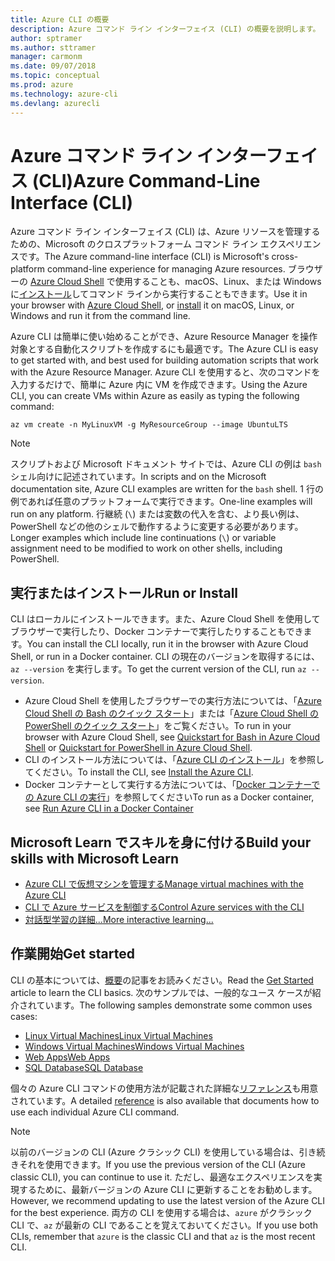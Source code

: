 ```yaml
---
title: Azure CLI の概要
description: Azure コマンド ライン インターフェイス (CLI) の概要を説明します。
author: sptramer
ms.author: sttramer
manager: carmonm
ms.date: 09/07/2018
ms.topic: conceptual
ms.prod: azure
ms.technology: azure-cli
ms.devlang: azurecli
---
```


# <a name="azure-command-line-interface-cli"></a><span data-ttu-id="1cec5-103">Azure コマンド ライン インターフェイス (CLI)</span><span class="sxs-lookup"><span data-stu-id="1cec5-103">Azure Command-Line Interface (CLI)</span></span>

<span data-ttu-id="1cec5-104">Azure コマンド ライン インターフェイス (CLI) は、Azure リソースを管理するための、Microsoft のクロスプラットフォーム コマンド ライン エクスペリエンスです。</span><span class="sxs-lookup"><span data-stu-id="1cec5-104">The Azure command-line interface (CLI) is Microsoft's cross-platform command-line experience for managing Azure resources.</span></span>
<span data-ttu-id="1cec5-105">ブラウザーの [Azure Cloud Shell](/azure/cloud-shell/overview) で使用することも、macOS、Linux、または Windows に[インストール](install-azure-cli.md)してコマンド ラインから実行することもできます。</span><span class="sxs-lookup"><span data-stu-id="1cec5-105">Use it in your browser with [Azure Cloud Shell](/azure/cloud-shell/overview), or [install](install-azure-cli.md) it on macOS, Linux, or Windows and run it from the command line.</span></span>

<span data-ttu-id="1cec5-106">Azure CLI は簡単に使い始めることができ、Azure Resource Manager を操作対象とする自動化スクリプトを作成するにも最適です。</span><span class="sxs-lookup"><span data-stu-id="1cec5-106">The Azure CLI is easy to get started with, and best used for building automation scripts that work with the Azure Resource Manager.</span></span>
<span data-ttu-id="1cec5-107">Azure CLI を使用すると、次のコマンドを入力するだけで、簡単に Azure 内に VM を作成できます。</span><span class="sxs-lookup"><span data-stu-id="1cec5-107">Using the Azure CLI, you can create VMs within Azure as easily as typing the following command:</span></span>

```azurecli-interactive
az vm create -n MyLinuxVM -g MyResourceGroup --image UbuntuLTS
```

> [!NOTE]
>
> <span data-ttu-id="1cec5-108">スクリプトおよび Microsoft ドキュメント サイトでは、Azure CLI の例は `bash` シェル向けに記述されています。</span><span class="sxs-lookup"><span data-stu-id="1cec5-108">In scripts and on the Microsoft documentation site, Azure CLI examples are written for the `bash` shell.</span></span> <span data-ttu-id="1cec5-109">1 行の例であれば任意のプラットフォームで実行できます。</span><span class="sxs-lookup"><span data-stu-id="1cec5-109">One-line examples will run on any platform.</span></span> <span data-ttu-id="1cec5-110">行継続 (`\`) または変数の代入を含む、より長い例は、PowerShell などの他のシェルで動作するように変更する必要があります。</span><span class="sxs-lookup"><span data-stu-id="1cec5-110">Longer examples which include line continuations (`\`) or variable assignment need to be modified to work on other shells, including PowerShell.</span></span>

## <a name="run-or-install"></a><span data-ttu-id="1cec5-111">実行またはインストール</span><span class="sxs-lookup"><span data-stu-id="1cec5-111">Run or Install</span></span>

<span data-ttu-id="1cec5-112">CLI はローカルにインストールできます。また、Azure Cloud Shell を使用してブラウザーで実行したり、Docker コンテナーで実行したりすることもできます。</span><span class="sxs-lookup"><span data-stu-id="1cec5-112">You can install the CLI locally, run it in the browser with Azure Cloud Shell, or run in a Docker container.</span></span> <span data-ttu-id="1cec5-113">CLI の現在のバージョンを取得するには、`az --version` を実行します。</span><span class="sxs-lookup"><span data-stu-id="1cec5-113">To get the current version of the CLI, run `az --version`.</span></span>

* <span data-ttu-id="1cec5-114">Azure Cloud Shell を使用したブラウザーでの実行方法については、「[Azure Cloud Shell の Bash のクイック スタート](/azure/cloud-shell/quickstart)」または「[Azure Cloud Shell の PowerShell のクイック スタート](/azure/cloud-shell/quickstart-powershell)」をご覧ください。</span><span class="sxs-lookup"><span data-stu-id="1cec5-114">To run in your browser with Azure Cloud Shell, see [Quickstart for Bash in Azure Cloud Shell](/azure/cloud-shell/quickstart) or [Quickstart for PowerShell in Azure Cloud Shell](/azure/cloud-shell/quickstart-powershell).</span></span>
* <span data-ttu-id="1cec5-115">CLI のインストール方法については、「[Azure CLI のインストール](install-azure-cli.md)」を参照してください。</span><span class="sxs-lookup"><span data-stu-id="1cec5-115">To install the CLI, see [Install the Azure CLI](install-azure-cli.md).</span></span>
* <span data-ttu-id="1cec5-116">Docker コンテナーとして実行する方法については、「[Docker コンテナーでの Azure CLI の実行](run-azure-cli-docker.md)」を参照してください</span><span class="sxs-lookup"><span data-stu-id="1cec5-116">To run as a Docker container, see [Run Azure CLI in a Docker Container](run-azure-cli-docker.md)</span></span>

## <a name="build-your-skills-with-microsoft-learn"></a><span data-ttu-id="1cec5-117">Microsoft Learn でスキルを身に付ける</span><span class="sxs-lookup"><span data-stu-id="1cec5-117">Build your skills with Microsoft Learn</span></span>

- [<span data-ttu-id="1cec5-118">Azure CLI で仮想マシンを管理する</span><span class="sxs-lookup"><span data-stu-id="1cec5-118">Manage virtual machines with the Azure CLI</span></span>](/learn/modules/manage-virtual-machines-with-azure-cli/)
- [<span data-ttu-id="1cec5-119">CLI で Azure サービスを制御する</span><span class="sxs-lookup"><span data-stu-id="1cec5-119">Control Azure services with the CLI</span></span>](/learn/modules/control-azure-services-with-cli/)
- [<span data-ttu-id="1cec5-120">対話型学習の詳細...</span><span class="sxs-lookup"><span data-stu-id="1cec5-120">More interactive learning...</span></span>](/learn/browse/?products=azure-clis)

## <a name="get-started"></a><span data-ttu-id="1cec5-121">作業開始</span><span class="sxs-lookup"><span data-stu-id="1cec5-121">Get started</span></span>

<span data-ttu-id="1cec5-122">CLI の基本については、[概要](get-started-with-azure-cli.md)の記事をお読みください。</span><span class="sxs-lookup"><span data-stu-id="1cec5-122">Read the [Get Started](get-started-with-azure-cli.md) article to learn the CLI basics.</span></span> <span data-ttu-id="1cec5-123">次のサンプルでは、一般的なユース ケースが紹介されています。</span><span class="sxs-lookup"><span data-stu-id="1cec5-123">The following samples demonstrate some common uses cases:</span></span>

- [<span data-ttu-id="1cec5-124">Linux Virtual Machines</span><span class="sxs-lookup"><span data-stu-id="1cec5-124">Linux Virtual Machines</span></span>](/azure/virtual-machines/virtual-machines-linux-cli-samples?toc=%2fcli%2fazure%2ftoc.json&bc=%2fcli%2fazure%2fbreadcrumb%2ftoc.json)
- [<span data-ttu-id="1cec5-125">Windows Virtual Machines</span><span class="sxs-lookup"><span data-stu-id="1cec5-125">Windows Virtual Machines</span></span>](/azure/virtual-machines/virtual-machines-windows-cli-samples?toc=%2fcli%2fazure%2ftoc.json&bc=%2fcli%2fazure%2fbreadcrumb%2ftoc.json)
- [<span data-ttu-id="1cec5-126">Web Apps</span><span class="sxs-lookup"><span data-stu-id="1cec5-126">Web Apps</span></span>](/azure/app-service-web/app-service-cli-samples?toc=%2fcli%2fazure%2ftoc.json&bc=%2fcli%2fazure%2fbreadcrumb%2ftoc.json)
- [<span data-ttu-id="1cec5-127">SQL Database</span><span class="sxs-lookup"><span data-stu-id="1cec5-127">SQL Database</span></span>](/azure/sql-database/sql-database-cli-samples?toc=%2fcli%2fazure%2ftoc.json&bc=%2fcli%2fazure%2fbreadcrumb%2ftoc.json)

<span data-ttu-id="1cec5-128">個々の Azure CLI コマンドの使用方法が記載された詳細な[リファレンス](/cli/azure/reference-index)も用意されています。</span><span class="sxs-lookup"><span data-stu-id="1cec5-128">A detailed [reference](/cli/azure/reference-index) is also available that documents how to use each individual Azure CLI command.</span></span>

> [!NOTE]
> <span data-ttu-id="1cec5-129">以前のバージョンの CLI (Azure クラシック CLI) を使用している場合は、引き続きそれを使用できます。</span><span class="sxs-lookup"><span data-stu-id="1cec5-129">If you use the previous version of the CLI (Azure classic CLI), you can continue to use it.</span></span>
> <span data-ttu-id="1cec5-130">ただし、最適なエクスペリエンスを実現するために、最新バージョンの Azure CLI に更新することをお勧めします。</span><span class="sxs-lookup"><span data-stu-id="1cec5-130">However, we recommend updating to use the latest version of the Azure CLI for the best experience.</span></span>
> <span data-ttu-id="1cec5-131">両方の CLI を使用する場合は、`azure` がクラシック CLI で、`az` が最新の CLI であることを覚えておいてください。</span><span class="sxs-lookup"><span data-stu-id="1cec5-131">If you use both CLIs, remember that `azure` is the classic CLI and that `az` is the most recent CLI.</span></span>
